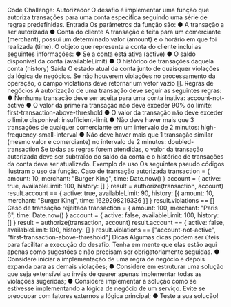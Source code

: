 Code Challenge: Autorizador 
O desafio é implementar uma função que autoriza transações para uma conta específica seguindo uma série de regras predefinidas. 
Entrada 
Os parâmetros da função são: 
● A transação a ser autorizada 
● Conta do cliente 
A transação é feita para um comerciante (merchant), possui um determinado valor (amount) e o horário em que foi realizada (time). 
O objeto que representa a conta do cliente inclui as seguintes informações: 
● Se a conta está ativa (active) 
● O saldo disponível da conta (availableLimit) 
● O histórico de transações daquela conta (history) 
Saída 
O estado atual da conta junto de quaisquer violações da lógica de negócios. Se não houverem violações no processamento da operação, o campo violations deve retornar um vetor vazio []. 
Regras de negócios 
A autorização de uma transação deve seguir as seguintes regras: 
● Nenhuma transação deve ser aceita para uma conta inativa: account-not-active ● O valor da primeira transação não deve exceder 90% do limite: 
first-transaction-above-threshold 
● O valor da transação não deve exceder o limite disponível: insufficient-limit ● Não deve haver mais que 3 transações de qualquer comerciante em um intervalo de 2 minutos: high-frequency-small-interval
● Não deve haver mais que 1 transação similar (mesmo valor e comerciante) no intervalo de 2 minutos: doubled-transaction 
Se todas as regras forem atendidas, o valor da transação autorizada deve ser subtraído do saldo da conta e o histórico de transações da conta deve ser atualizado. 
Exemplo de uso 
Os seguintes pseudo códigos ilustram o uso da função. 
Caso de transação autorizada 
transaction = { 
amount: 10, 
merchant: "Burger King", 
time: Date.now() 
} 
account = { 
active: true, 
availableLimit: 100, 
history: [] 
} 
result = authorize(transaction, account) 
result.account == { 
active: true, 
availableLimit: 90, 
history: [{ 
amount: 10, 
merchant: "Burger King", 
time: 1629298219336 
}] 
} 
result.violations == [] 
Caso de transação rejeitada 
transaction = { 
amount: 100, 
merchant: "Paris 6", 
time: Date.now() 
} 
account = { 
active: false,
availableLimit: 100, 
history: [] 
} 
result = authorize(transaction, account) 
result.account == { 
active: false, 
availableLimit: 100, 
history: [] 
} 
result.violations == ["account-not-active", 
"first-transaction-above-threshold"] 
Dicas 
Algumas dicas podem ser úteis para facilitar a execução do desafio. Tenha em mente que elas estão aqui apenas como sugestões e não precisam ser obrigatoriamente seguidas. 
● Considere iniciar a implementação de uma regra de negócio e depois expanda para as demais violações; 
● Considere em estruturar uma solução que seja extensível ao invés de querer apenas implementar todas as violações sugeridas; 
● Considere implementar a solução como se estivesse implementando a lógica de negócio de um serviço. Evite se preocupar com fatores externos a lógica principal; 
● Teste a sua solução!
